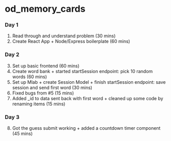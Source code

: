 # od_memory_cards

### Day 1
1. Read through and understand problem (30 mins)
2. Create React App + Node/Express boilerplate (60 mins)

### Day 2
3. Set up basic frontend (60 mins)
4. Create word bank + started startSession endpoint: pick 10 random words (60 mins)
5. Set up Mlab + create Session Model + finish startSession endpoint: save session and send first word (30 mins)
6. Fixed bugs from #5 (15 mins)
7. Added _id to data sent back with first word + cleaned up some code by renaming items (15 mins)

### Day 3
8. Got the guess submit working + added a countdown timer component (45 mins)